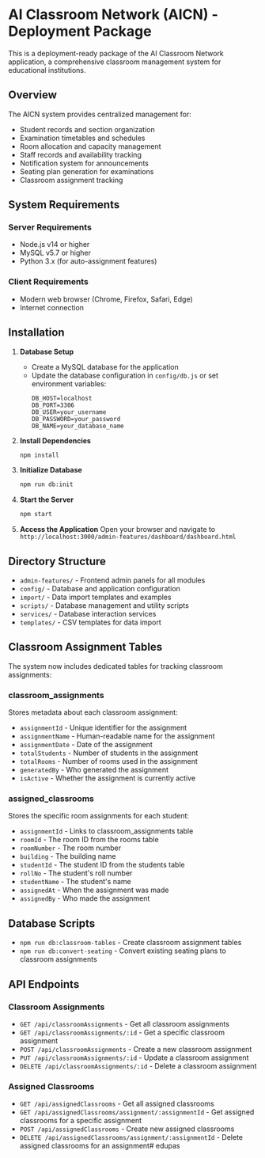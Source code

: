 # AI Classroom Network (AICN) - Deployment Package

This is a deployment-ready package of the AI Classroom Network application, a comprehensive classroom management system for educational institutions.

## Overview

The AICN system provides centralized management for:
- Student records and section organization
- Examination timetables and schedules
- Room allocation and capacity management
- Staff records and availability tracking
- Notification system for announcements
- Seating plan generation for examinations
- Classroom assignment tracking

## System Requirements

### Server Requirements
- Node.js v14 or higher
- MySQL v5.7 or higher
- Python 3.x (for auto-assignment features)

### Client Requirements
- Modern web browser (Chrome, Firefox, Safari, Edge)
- Internet connection

## Installation

1. **Database Setup**
   - Create a MySQL database for the application
   - Update the database configuration in `config/db.js` or set environment variables:
     ```
     DB_HOST=localhost
     DB_PORT=3306
     DB_USER=your_username
     DB_PASSWORD=your_password
     DB_NAME=your_database_name
     ```

2. **Install Dependencies**
   ```bash
   npm install
   ```

3. **Initialize Database**
   ```bash
   npm run db:init
   ```

4. **Start the Server**
   ```bash
   npm start
   ```

5. **Access the Application**
   Open your browser and navigate to `http://localhost:3000/admin-features/dashboard/dashboard.html`

## Directory Structure

- `admin-features/` - Frontend admin panels for all modules
- `config/` - Database and application configuration
- `import/` - Data import templates and examples
- `scripts/` - Database management and utility scripts
- `services/` - Database interaction services
- `templates/` - CSV templates for data import

## Classroom Assignment Tables

The system now includes dedicated tables for tracking classroom assignments:

### classroom_assignments
Stores metadata about each classroom assignment:
- `assignmentId` - Unique identifier for the assignment
- `assignmentName` - Human-readable name for the assignment
- `assignmentDate` - Date of the assignment
- `totalStudents` - Number of students in the assignment
- `totalRooms` - Number of rooms used in the assignment
- `generatedBy` - Who generated the assignment
- `isActive` - Whether the assignment is currently active

### assigned_classrooms
Stores the specific room assignments for each student:
- `assignmentId` - Links to classroom_assignments table
- `roomId` - The room ID from the rooms table
- `roomNumber` - The room number
- `building` - The building name
- `studentId` - The student ID from the students table
- `rollNo` - The student's roll number
- `studentName` - The student's name
- `assignedAt` - When the assignment was made
- `assignedBy` - Who made the assignment

## Database Scripts

- `npm run db:classroom-tables` - Create classroom assignment tables
- `npm run db:convert-seating` - Convert existing seating plans to classroom assignments

## API Endpoints

### Classroom Assignments
- `GET /api/classroomAssignments` - Get all classroom assignments
- `GET /api/classroomAssignments/:id` - Get a specific classroom assignment
- `POST /api/classroomAssignments` - Create a new classroom assignment
- `PUT /api/classroomAssignments/:id` - Update a classroom assignment
- `DELETE /api/classroomAssignments/:id` - Delete a classroom assignment

### Assigned Classrooms
- `GET /api/assignedClassrooms` - Get all assigned classrooms
- `GET /api/assignedClassrooms/assignment/:assignmentId` - Get assigned classrooms for a specific assignment
- `POST /api/assignedClassrooms` - Create new assigned classrooms
- `DELETE /api/assignedClassrooms/assignment/:assignmentId` - Delete assigned classrooms for an assignment#   e d u p a s 
 
 